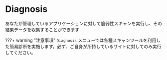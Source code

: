 # Diagnosis

あなたが管理しているアプリケーションに対して脆弱性スキャンを実行し、その結果データを収集することができます


???+ warning "注意事項"
    `Diagnosis` メニューでは各種スキャンツールを利用した簡易診断を実施します。必ず、ご自身が所持しているサイトに対してのみ実行してください。
